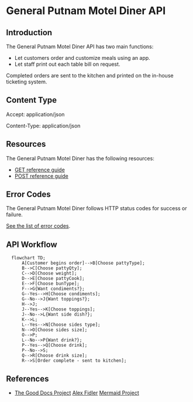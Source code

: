 # General Putnam Motel Diner API

## Introduction

The General Putnam Motel Diner API has two main functions: 

- Let customers order and customize meals using an app.
- Let staff print out each table bill on request.

Completed orders are sent to the kitchen and printed on the in-house ticketing system.

## Content Type

Accept: application/json

Content-Type: application/json

## Resources

The General Putnam Motel Diner has the following resources: 

- [GET reference guide](https://github.com/JoeWainer/api-final-project/blob/main/get-reference-guide.md)
- [POST reference guide](https://github.com/JoeWainer/api-final-project/blob/main/post-reference-guide.md)

## Error Codes

The General Putnam Motel Diner follows HTTP status codes for success or failure. 

[See the list of error codes](https://github.com/JoeWainer/api-final-project/blob/main/error-codes.md). 

## API Workflow

```mermaid
  flowchart TD;
      A[Customer begins order]-->B[Choose pattyType];
      B-->C[Choose pattyQty];
      C-->D[Choose weight];
      D-->E[Choose pattyCook];
      E-->F[Choose bunType];
      F-->G{Want condiments?};
      G--Yes-->H[Choose condiments];
      G--No-->J{Want toppings?};
      H-->J;
      J--Yes-->K[Choose toppings];
      J--No-->L{Want side dish?};
      K-->L;
      L--Yes-->N[Choose sides type];
      N-->O[Choose sides size];
      O-->P;
      L--No-->P{Want drink?};
      P--Yes-->Q[Choose drink];
      P--No-->S;
      Q-->R[Choose drink size];
      R-->S[Order complete - sent to kitchen];
```

## References 
* [The Good Docs Project](https://github.com/thegooddocsproject)
[Alex Fidler](https://www.linkedin.com/in/alexfiedler)
[Mermaid Project](https://github.com/mermaid-js/mermaid)
